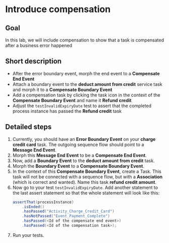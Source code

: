 # Introduce compensation

## Goal

In this lab, we will include compensation to show that a task is compensated after a business error happened

## Short description

* After the error boundary event, morph the end event to a **Compensate End Event**
* Attach a boundary event to the **deduct amount from credit** service task and morph it to a **Compensate Boundary Event**
* Add a compensation task by clicking the task icon in the context of the **Compensate Boundary Event** and name it **Refund credit**
* Adjust the `testInvalidExpiryDate` test to assert that the completed process instance has passed the **Refund credit** task

## Detailed steps

1. Currently, you should have an **Error Boundary Event** on your **charge credit card** task. The outgoing sequence flow should point to a **Message End Event**.
2. Morph this **Message End Event** to be a **Compensate End Event**.
3. Now, add a **Boundary Event** to the **deduct amount from credit** task.
4. Morph the **Boundary Event** to a **Compensate Boundary Event**.
5. In the context of this **Compensate Boundary Event**, create a Task. This task will not be connected with a sequence flow, but with a **Association** (which is correct and wanted). Name this task **refund credit amount**.
6. Now go to your test `testInvalidExpiryDate`. Add another statement to the last assert statement so that the whole statement will look like this:
    ```java
   assertThat(processInstance)
        .isEnded()
        .hasPassed("Activity_Charge_Credit_Card")
        .hasNotPassed("Event_Payment_Complete")
        .hasPassed(<Id of the compensate end event>)
        .hasPassed(<Id of the compensation task>);
    ```
7. Run your tests.
